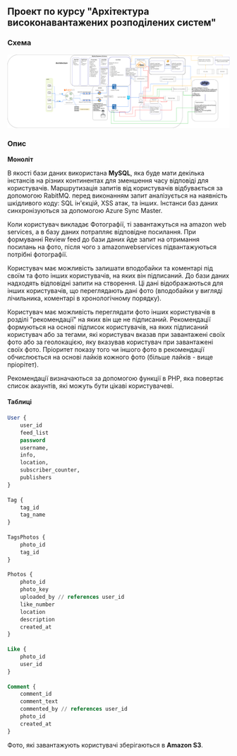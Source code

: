 ## Проект по курсу "Архітектура високонавантажених розподілених систем"

### Схема
![Діаграма](https://github.com/ValeskaPUmp/Arch_DevGram/blob/main/Arch_DiaGram.drawio.png)

### Опис

**Моноліт**

В якості бази даних використана **MySQL**, яка буде мати декілька інстансів на різних континентах для зменшення часу відповіді для користувачів.
Маршрутизація запитів від користувачів відбувається за допомогою RabitMQ. 
перед виконанням запит аналізується на наявність шкідливого коду: SQL ін'єкцій, XSS атак, та інших.
Інстанси баз даних синхронізуються за допомогою Azure Sync Master.

Коли користувач викладає Фотографії, ті завантажуться на amazon web services, а в базу даних потрапляє відповідне посилання. При формуванні Review feed до бази даних йде запит на отримання посилань на фото, після чого з amazonwebservices підвантажуються потрібні фотографії.   

Користувач має можливість залишати вподобайки та коментарі під своїм та фото інших користувачів, на яких він підписаний. До бази даних надходять відповідні запити на створення. Ці дані відображаються для інших користувачів, що переглядають дані фото (вподобайки у вигляді лічильника, коментарі в хронологічному порядку). 

Користувач має можливість переглядати фото інших користувачів в розділі "рекомендації" на яких він ще не підписаний. Рекомендації формуються на основі підписок користувачів, на яких підписаний користувач або за тегами, які користувач вказав при завантажені своїх фото або за геолокацією, яку вказував користувач при завантажені своїх фото. Пріоритет показу того чи іншого фото в рекомендації обчислюється на основі лайків кожного фото (більше лайків - вище пріорітет).

Рекомендації визначаються за допомогою функції в PHP, яка повертає список акаунтів, які можуть бути цікаві користувачеві.

#### Таблиці
```sql
User {
    user_id
    feed_list
    password
    username,
    info,
    location,
    subscriber_counter,
    publishers
}

Tag {
    tag_id
    tag_name
}

TagsPhotos {
    photo_id
    tag_id 
}

Photos {
    photo_id
    photo_key
    uploaded_by // references user_id
    like_number
    location
    description
    created_at
}

Like {
    photo_id
    user_id
}

Comment {
    comment_id
    comment_text
    commented_by // references user_id
    photo_id
    created_at
}
```


Фото, які завантажують користувачі зберігаються в **Amazon S3**.
